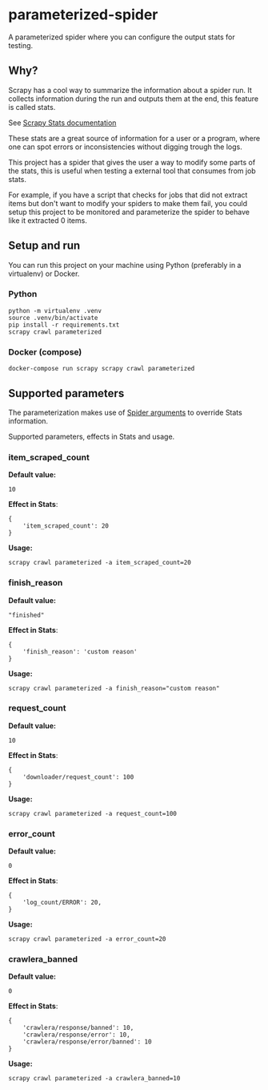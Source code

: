 # parameterized-spider

A parameterized spider where you can configure the output stats for testing.

## Why?

Scrapy has a cool way to summarize the information about a spider run. It collects information during the run and
outputs them at the end, this feature is called stats.

See [Scrapy Stats documentation](https://docs.scrapy.org/en/latest/topics/stats.html)

These stats are a great source of information for a user or a program, where one can spot errors or inconsistencies without digging trough the logs.

This project has a spider that gives the user a way to modify some parts of the stats, this is useful when testing a external tool that consumes from job stats.

For example, if you have a script that checks for jobs that did not extract items but don't want to modify your spiders to make them fail, you could setup this project to be monitored and parameterize the spider to behave like it extracted 0 items.


## Setup and run

You can run this project on your machine using Python (preferably in a virtualenv) or Docker.

### Python

```
python -m virtualenv .venv
source .venv/bin/activate
pip install -r requirements.txt
scrapy crawl parameterized
```

### Docker (compose)

```
docker-compose run scrapy scrapy crawl parameterized
```

## Supported parameters

The parameterization makes use of [Spider arguments](https://docs.scrapy.org/en/latest/topics/spiders.html#spider-arguments) to override Stats information.

Supported parameters, effects in Stats and usage.

### item_scraped_count

**Default value:**

`10`

**Effect in Stats**:
```
{
    'item_scraped_count': 20
}
```

**Usage:**

`scrapy crawl parameterized -a item_scraped_count=20`

### finish_reason

**Default value:**

`"finished"`

**Effect in Stats**:
```
{
    'finish_reason': 'custom reason'
}
```

**Usage:**

`scrapy crawl parameterized -a finish_reason="custom reason"`

### request_count

**Default value:**

`10`

**Effect in Stats**:
```
{
    'downloader/request_count': 100
}
```

**Usage:**

`scrapy crawl parameterized -a request_count=100`

### error_count

**Default value:**

`0`

**Effect in Stats**:
```
{
    'log_count/ERROR': 20,
}
```

**Usage:**

`scrapy crawl parameterized -a error_count=20`

### crawlera_banned

**Default value:**

`0`

**Effect in Stats**:
```
{
    'crawlera/response/banned': 10,
    'crawlera/response/error': 10,
    'crawlera/response/error/banned': 10
}
```

**Usage:**

`scrapy crawl parameterized -a crawlera_banned=10`

